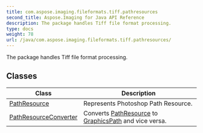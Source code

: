 ```yaml
---
title: com.aspose.imaging.fileformats.tiff.pathresources
second_title: Aspose.Imaging for Java API Reference
description: The package handles Tiff file format processing.
type: docs
weight: 78
url: /java/com.aspose.imaging.fileformats.tiff.pathresources/
---
```


The package handles Tiff file format processing.


## Classes

| Class | Description |
| --- | --- |
| [PathResource](../com.aspose.imaging.fileformats.tiff.pathresources/pathresource) | Represents Photoshop Path Resource. |
| [PathResourceConverter](../com.aspose.imaging.fileformats.tiff.pathresources/pathresourceconverter) | Converts [PathResource](../com.aspose.imaging.fileformats.tiff.pathresources/pathresource) to [GraphicsPath](../com.aspose.imaging/graphicspath) and vice versa. |

